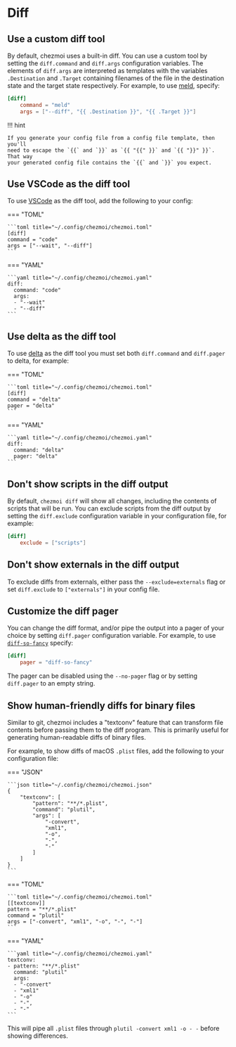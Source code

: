 # Diff

## Use a custom diff tool

By default, chezmoi uses a built-in diff. You can use a custom tool by setting
the `diff.command` and `diff.args` configuration variables. The elements of
`diff.args` are interpreted as templates with the variables `.Destination` and
`.Target` containing filenames of the file in the destination state and the
target state respectively. For example, to use [meld](https://meldmerge.org/),
specify:

```toml title="~/.config/chezmoi/chezmoi.toml"
[diff]
    command = "meld"
    args = ["--diff", "{{ .Destination }}", "{{ .Target }}"]
```

!!! hint

    If you generate your config file from a config file template, then you'll
    need to escape the `{{` and `}}` as `{{ "{{" }}` and `{{ "}}" }}`. That way
    your generated config file contains the `{{` and `}}` you expect.

## Use VSCode as the diff tool

To use [VSCode](https://code.visualstudio.com/) as the diff tool, add the
following to your config:

=== "TOML"

    ```toml title="~/.config/chezmoi/chezmoi.toml"
    [diff]
    command = "code"
    args = ["--wait", "--diff"]
    ```

=== "YAML"

    ```yaml title="~/.config/chezmoi/chezmoi.yaml"
    diff:
      command: "code"
      args:
      - "--wait"
      - "--diff"
    ```

## Use delta as the diff tool

To use [delta](https://dandavison.github.io/delta/) as the diff tool you must
set both `diff.command` and `diff.pager` to delta, for example:

=== "TOML"

    ```toml title="~/.config/chezmoi/chezmoi.toml"
    [diff]
    command = "delta"
    pager = "delta"
    ```

=== "YAML"

    ```yaml title="~/.config/chezmoi/chezmoi.yaml"
    diff:
      command: "delta"
      pager: "delta"
    ```

## Don't show scripts in the diff output

By default, `chezmoi diff` will show all changes, including the contents of
scripts that will be run. You can exclude scripts from the diff output by
setting the `diff.exclude` configuration variable in your configuration file,
for example:

```toml title="~/.config/chezmoi/chezmoi.toml"
[diff]
    exclude = ["scripts"]
```

## Don't show externals in the diff output

To exclude diffs from externals, either pass the `--exclude=externals` flag or
set `diff.exclude` to `["externals"]` in your config file.

## Customize the diff pager

You can change the diff format, and/or pipe the output into a pager of your
choice by setting `diff.pager` configuration variable. For example, to use
[`diff-so-fancy`](https://github.com/so-fancy/diff-so-fancy) specify:

```toml title="~/.config/chezmoi/chezmoi.toml"
[diff]
    pager = "diff-so-fancy"
```

The pager can be disabled using the `--no-pager` flag or by setting `diff.pager`
to an empty string.

## Show human-friendly diffs for binary files

Similar to git, chezmoi includes a "textconv" feature that can transform file
contents before passing them to the diff program. This is primarily useful for
generating human-readable diffs of binary files.

For example, to show diffs of macOS `.plist` files, add the following to your
configuration file:

=== "JSON"

    ```json title="~/.config/chezmoi/chezmoi.json"
    {
        "textconv": [
            "pattern": "**/*.plist",
            "command": "plutil",
            "args": [
                "-convert",
                "xml1",
                "-o",
                "-",
                "-"
            ]
        ]
    }
    ```

=== "TOML"

    ```toml title="~/.config/chezmoi/chezmoi.toml"
    [[textconv]]
    pattern = "**/*.plist"
    command = "plutil"
    args = ["-convert", "xml1", "-o", "-", "-"]
    ```

=== "YAML"

    ```yaml title="~/.config/chezmoi/chezmoi.yaml"
    textconv:
    - pattern: "**/*.plist"
      command: "plutil"
      args:
      - "-convert"
      - "xml1"
      - "-o"
      - "-",
      - "-"
    ```

This will pipe all `.plist` files through `plutil -convert xml1 -o - -` before
showing differences.
